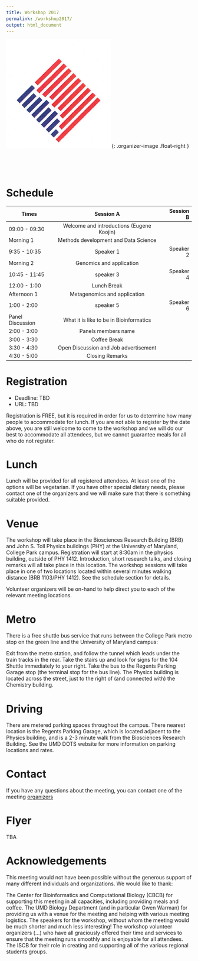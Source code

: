 ```yaml
---
title: Workshop 2017
permalink: /workshop2017/
output: html_document
---
```

![logo](../images/logo.jpg){: .organizer-image .float-right }

&nbsp;

&nbsp;


# Schedule

| Times         | Session A     | Session B  |
| ------------- |:-------------:| ----------:|
| 09:00 - 09:30 | Welcome and introductions (Eugene Koojin) |
| Morning 1 | Methods development and Data Science
9:35 - 10:35      | Speaker 1      |   Speaker 2 |
| Morning 2 | Genomics and application
10:45 - 11:45 | speaker 3      |    Speaker 4 |
| 12:00 - 1:00 | Lunch Break                |
| Afternoon 1 | Metagenomics and application
1:00 - 2:00 | speaker 5      |    Speaker 6 |
|  Panel Discussion | What it is like to be in Bioinformatics
2:00 - 3:00 | Panels members name |
| 3:00 - 3:30 | Coffee Break                |
| 3:30 - 4:30 | Open Discussion and Job advertisement   |
| 4:30 - 5:00 | Closing Remarks                |



# Registration
 * Deadline: TBD
 * URL: TBD

Registration is FREE, but it is required in order for us to determine how many people to accommodate for lunch. If you are not able to register by the date above, you are still welcome to come to the workshop and we will do our best to accommodate all attendees, but we cannot guarantee meals for all who do not register.

# Lunch

Lunch will be provided for all registered attendees. At least one of the options will be vegetarian. If you have other special dietary needs, please contact one of the organizers and we will make sure that there is something suitable provided.

# Venue

The workshop will take place in the Biosciences Research Building (BRB) and John S. Toll Physics buildings (PHY) at the University of Maryland, College Park campus. Registration will start at 8:30am in the physics building, outside of PHY 1412. Introduction, short research talks, and closing remarks will all take place in this location. The workshop sessions will take place in one of two locations located within several minutes walking distance (BRB 1103/PHY 1412). See the schedule section for details.

Volunteer organizers will be on-hand to help direct you to each of the relevant meeting locations.


# Metro

There is a free shuttle bus service that runs between the College Park metro stop on the green line and the University of Maryland campus:

Exit from the metro station, and follow the tunnel which leads under the train tracks in the rear.
Take the stairs up and look for signs for the 104 Shuttle immediately to your right.
Take the bus to the Regents Parking Garage stop (the terminal stop for the bus line).
The Physics building is located across the street, just to the right of (and connected with) the Chemistry building.

# Driving

There are metered parking spaces throughout the campus. There nearest location is the Regents Parking Garage, which is located adjacent to the Physics building, and is a 2-3 minute walk from the Biosciences Research Building. See the UMD DOTS website for more information on parking locations and rates.

# Contact

If you have any questions about the meeting, you can contact one of the meeting [organizers](https://iscb-dc-rsg.github.io/organizers/)

# Flyer

  TBA
  
  
# Acknowledgements

This meeting would not have been possible without the generous support of many different individuals and organizations. We would like to thank:

The Center for Bioinformatics and Computational Biology (CBCB) for supporting this meeting in all capacities, including providing meals and coffee.
The UMD Biology Department (and in particular Gwen Warman) for providing us with a venue for the meeting and helping with various meeting logistics.
The speakers for the workshop, without whom the meeting would be much shorter and much less interesting!
The workshop volunteer organizers (...) who have all graciously offered their time and services to ensure that the meeting runs smoothly and is enjoyable for all attendees.
The ISCB for their role in creating and supporting all of the various regional students groups.
